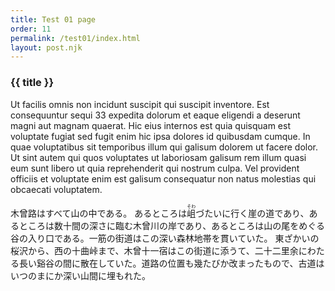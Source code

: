 ```yaml
---
title: Test 01 page
order: 11
permalink: /test01/index.html
layout: post.njk
---
```


### {{ title }}

Ut facilis omnis non incidunt suscipit qui suscipit inventore. Est consequuntur sequi 33 expedita dolorum et eaque eligendi a deserunt magni aut magnam quaerat. Hic eius internos est quia quisquam est voluptate fugiat sed fugit enim hic ipsa dolores id quibusdam cumque. In quae voluptatibus sit temporibus illum qui galisum dolorem ut facere dolor. Ut sint autem qui quos voluptates ut laboriosam galisum rem illum quasi eum sunt libero ut quia reprehenderit qui nostrum culpa. Vel provident officiis et voluptate enim est galisum consequatur non natus molestias qui obcaecati voluptatem.

木曾路はすべて山の中である。
あるところは<ruby>岨<rp>(</rp><rt>そわ</rt><rp>)</rp></ruby>づたいに行く崖の道であり、あるところは数十間の深さに臨む木曾川の岸であり、あるところは山の尾をめぐる谷の入り口である。一筋の街道はこの深い森林地帯を貫いていた。
東ざかいの桜沢から、西の十曲峠まで、木曾十一宿はこの街道に添うて、二十二里余にわたる長い谿谷の間に散在していた。道路の位置も幾たびか改まったもので、古道はいつのまにか深い山間に埋もれた。
